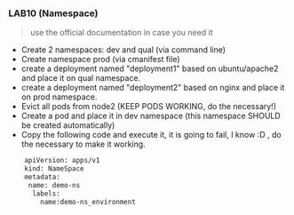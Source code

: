 
### LAB10 (Namespace) 
>  use the official documentation in case you need it

- Create 2 namespaces: dev and qual (via command line)
- Create  namespace prod (via cmanifest file)
- create a deployment named "deployment1" based on ubuntu/apache2 and place it on qual namespace.
- create a deployment named "deployment2" based on nginx and place it on prod namespace.
- Evict all pods from node2 (KEEP PODS WORKING, do the necessary!)
- Create a pod and place it in dev namespace (this namespace SHOULD be created automatically)
- Copy the following code and execute it, it is going to fail, I know :D , do the necessary to make it working.
```bash
    apiVersion: apps/v1
    kind: NameSpace
    metadata:
     name: demo-ns
      labels:
        name:demo-ns_environment
```
